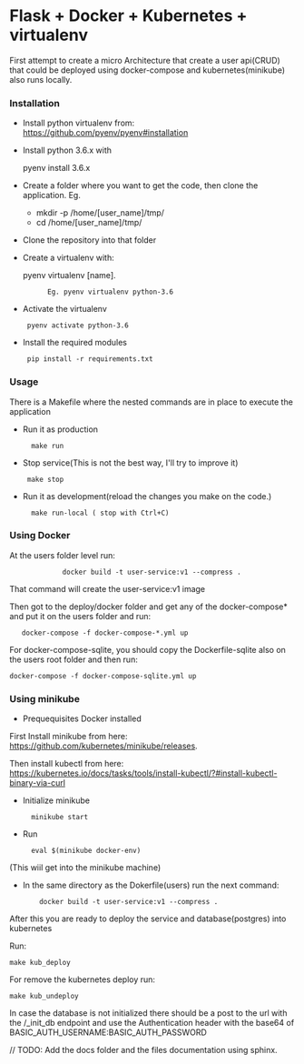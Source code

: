 # Flask + Docker + Kubernetes + virtualenv

First attempt to create a micro Architecture that create a user api(CRUD) that
could be deployed using docker-compose and kubernetes(minikube) also runs locally.

### Installation

 - Install python virtualenv from: https://github.com/pyenv/pyenv#installation

 - Install python 3.6.x with

    pyenv install 3.6.x


 - Create a folder where you want to get the code, then clone the application.
Eg.
    * mkdir -p /home/[user_name]/tmp/
    * cd /home/[user_name]/tmp/

 - Clone the repository into that folder

- Create a virtualenv with:

    pyenv virtualenv [name].

            Eg. pyenv virtualenv python-3.6
 - Activate the virtualenv

        pyenv activate python-3.6

 - Install the required modules

        pip install -r requirements.txt

### Usage
There is a Makefile where the nested commands are in place to execute the application

- Run it as production

        make run
- Stop service(This is not the best way, I'll try to improve it)

       make stop

- Run it as development(reload the changes you make on the code.)

        make run-local ( stop with Ctrl+C)

### Using Docker
At the users folder level run:

                 docker build -t user-service:v1 --compress .

That command will create the user-service:v1 image

Then got to the deploy/docker folder and get any of the docker-compose* and put it on the users folder and run:

       docker-compose -f docker-compose-*.yml up

For docker-compose-sqlite, you should copy the Dockerfile-sqlite also on the users root folder and then run:

    docker-compose -f docker-compose-sqlite.yml up

### Using minikube
 - Prequequisites Docker installed


First Install minikube from here: https://github.com/kubernetes/minikube/releases.

Then install kubectl from here:
https://kubernetes.io/docs/tasks/tools/install-kubectl/?#install-kubectl-binary-via-curl

* Initialize minikube

        minikube start

* Run

        eval $(minikube docker-env)
 (This wiil get into the minikube machine)

* In the same directory as the Dokerfile(users) run the next command:

          docker build -t user-service:v1 --compress .

After this you are ready to deploy the service and database(postgres) into kubernetes

Run:

    make kub_deploy

For remove the kubernetes deploy run:

    make kub_undeploy

In case the database is not initialized there should be a post to the url with the
/_init_db endpoint and use the Authentication header with the base64 of BASIC_AUTH_USERNAME:BASIC_AUTH_PASSWORD

 // TODO: Add the docs folder and the files documentation using sphinx.
